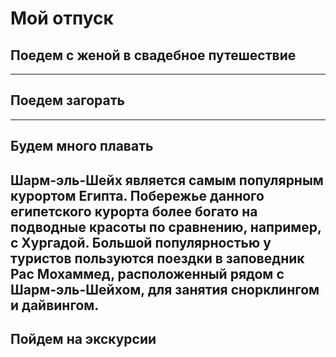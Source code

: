 # **Мой отпуск**

## Поедем с женой в свадебное путешествие

---
## Поедем загорать

---
## Будем много плавать
Шарм-эль-Шейх является самым популярным курортом Египта. Побережье данного египетского курорта более богато на подводные красоты по сравнению, например, с Хургадой. Большой популярностью у туристов пользуются поездки в заповедник Рас Мохаммед, расположенный рядом с Шарм-эль-Шейхом, для занятия снорклингом и дайвингом.
---
## Пойдем на экскурсии
